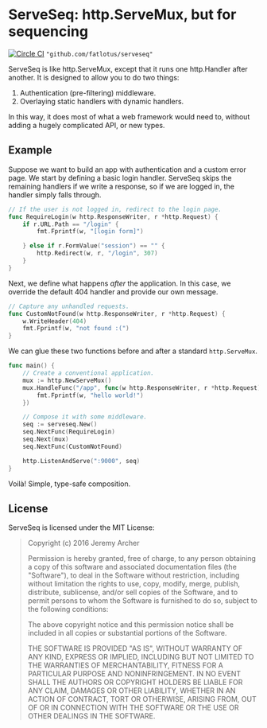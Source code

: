 # ServeSeq: http.ServeMux, but for sequencing

[![Circle CI](https://circleci.com/gh/fatlotus/serveseq.svg?style=svg)](https://circleci.com/gh/fatlotus/serveseq) `"github.com/fatlotus/serveseq"`

ServeSeq is like http.ServeMux, except that it runs one http.Handler after
another. It is designed to allow you to do two things:

1. Authentication (pre-filtering) middleware.
2. Overlaying static handlers with dynamic handlers.

In this way, it does most of what a web framework would need to, without adding
a hugely complicated API, or new types.

## Example

Suppose we want to build an app with authentication and a custom error page. We
start by defining a basic login handler. ServeSeq skips the remaining handlers
if we write a response, so if we are logged in, the handler simply falls
through.

```go
// If the user is not logged in, redirect to the login page.
func RequireLogin(w http.ResponseWriter, r *http.Request) {
	if r.URL.Path == "/login" {
		fmt.Fprintf(w, "[login form]")

	} else if r.FormValue("session") == "" {
		http.Redirect(w, r, "/login", 307)
	}
}
```

Next, we define what happens _after_ the application. In this case, we override
the default 404 handler and provide our own message.

```go
// Capture any unhandled requests.
func CustomNotFound(w http.ResponseWriter, r *http.Request) {
	w.WriteHeader(404)
	fmt.Fprintf(w, "not found :(")
}
```

We can glue these two functions before and after a standard `http.ServeMux`. 

```go
func main() {
	// Create a conventional application.
	mux := http.NewServeMux()
	mux.HandleFunc("/app", func(w http.ResponseWriter, r *http.Request) {
		fmt.Fprintf(w, "hello world!")
	})

	// Compose it with some middleware.
	seq := serveseq.New()
	seq.NextFunc(RequireLogin)
	seq.Next(mux)
	seq.NextFunc(CustomNotFound)

	http.ListenAndServe(":9000", seq)
}
```

Voilà! Simple, type-safe composition.

## License

ServeSeq is licensed under the MIT License:

> Copyright (c) 2016 Jeremy Archer
> 
> Permission is hereby granted, free of charge, to any person obtaining
> a copy of this software and associated documentation files (the
> "Software"), to deal in the Software without restriction, including
> without limitation the rights to use, copy, modify, merge, publish,
> distribute, sublicense, and/or sell copies of the Software, and to
> permit persons to whom the Software is furnished to do so, subject to
> the following conditions:
> 
> The above copyright notice and this permission notice shall be
> included in all copies or substantial portions of the Software.
> 
> THE SOFTWARE IS PROVIDED "AS IS", WITHOUT WARRANTY OF ANY KIND,
> EXPRESS OR IMPLIED, INCLUDING BUT NOT LIMITED TO THE WARRANTIES OF
> MERCHANTABILITY, FITNESS FOR A PARTICULAR PURPOSE AND
> NONINFRINGEMENT. IN NO EVENT SHALL THE AUTHORS OR COPYRIGHT HOLDERS
> BE LIABLE FOR ANY CLAIM, DAMAGES OR OTHER LIABILITY, WHETHER IN AN
> ACTION OF CONTRACT, TORT OR OTHERWISE, ARISING FROM, OUT OF OR IN
> CONNECTION WITH THE SOFTWARE OR THE USE OR OTHER DEALINGS IN THE
> SOFTWARE.
